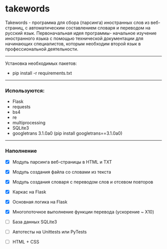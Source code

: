 # takewords
Takewords - программа для сбора (парсинга) иностранных слов из веб-страниц, с автоматическим составлением словаря и переводом на русский язык.
Первоначальная идея программы- начальное изучение иностранного языка с помощью технической документации для начинающих специалистов, которым необходим второй язык в профессиональной деятельности.
____________________________________________________________
Установка необходимых пакетов:
* pip install -r requirements.txt
_____________________________________________________________
### Используются:
- Flask
- requests
- bs4
- re
- multiprocessing
- SQLite3
- googletrans 3.1.0a0 (pip install googletrans==3.1.0a0)
_________________________
### Наполнение

- [x] Модуль парсинга веб-страницы в HTML и TXT
- [x] Модуль создания файла со словами из текста
- [x] Модуль создания словаря с переводом слов и отсевом повторов
- [x] Каркас на Flask
- [x] Основная логика на Flask
- [x] Многопоточное выполнение функции перевода (ускорение ~ X10)
- [ ] База данных SQLite3
- [ ] Автотесты на Unittests или PyTests
- [ ] HTML + CSS

